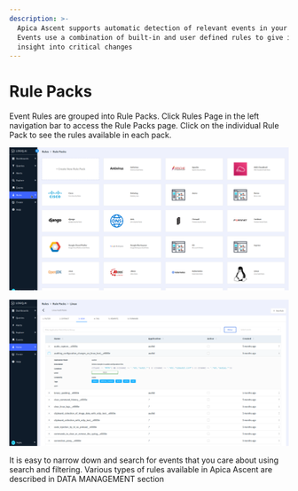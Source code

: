 ```yaml
---
description: >-
  Apica Ascent supports automatic detection of relevant events in your log stream.
  Events use a combination of built-in and user defined rules to give immediate
  insight into critical changes
---
```


# Rule Packs

Event Rules are grouped into Rule Packs. Click Rules Page in the left navigation bar to access the Rule Packs page. Click on the individual Rule Pack to see the rules available in each pack.

![](<../.gitbook/assets/image (62).png>)

![](<../.gitbook/assets/image (2) (1).png>)

It is easy to narrow down and search for events that you care about using search and filtering. Various types of rules available in Apica Ascent are described in DATA MANAGEMENT section
